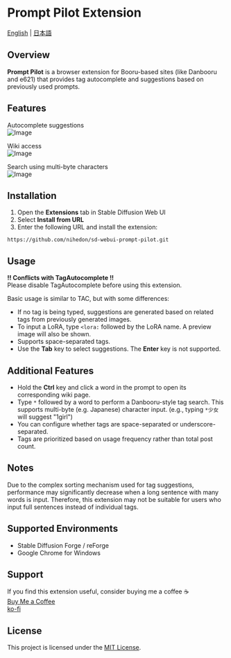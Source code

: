 # Prompt Pilot Extension

[English](README.md) | [日本語](README_JP.md)

## Overview

**Prompt Pilot** is a browser extension for Booru-based sites (like Danbooru and e621) that provides tag autocomplete and suggestions based on previously used prompts.

## Features

Autocomplete suggestions  
![Image](https://github.com/user-attachments/assets/35a2e0bd-03d1-4c64-a2bf-68333c586a40)

Wiki access  
![Image](https://github.com/user-attachments/assets/9a253523-4b1a-472a-8edf-62f0aa3e4daa)

Search using multi-byte characters  
![Image](https://github.com/user-attachments/assets/c0240cbf-0ae1-48dc-ab85-da12a82971ab)

## Installation

1. Open the **Extensions** tab in Stable Diffusion Web UI  
2. Select **Install from URL**  
3. Enter the following URL and install the extension:

```https://github.com/nihedon/sd-webui-prompt-pilot.git```

## Usage

**!! Conflicts with TagAutocomplete !!**  
Please disable TagAutocomplete before using this extension.

Basic usage is similar to TAC, but with some differences:

- If no tag is being typed, suggestions are generated based on related tags from previously generated images.
- To input a LoRA, type `<lora:` followed by the LoRA name. A preview image will also be shown.
- Supports space-separated tags.
- Use the **Tab** key to select suggestions. The **Enter** key is not supported.

## Additional Features

- Hold the **Ctrl** key and click a word in the prompt to open its corresponding wiki page.
- Type `*` followed by a word to perform a Danbooru-style tag search. This supports multi-byte (e.g. Japanese) character input. (e.g., typing `*少女` will suggest "1girl")
- You can configure whether tags are space-separated or underscore-separated.
- Tags are prioritized based on usage frequency rather than total post count.

## Notes

Due to the complex sorting mechanism used for tag suggestions, performance may significantly decrease when a long sentence with many words is input.
Therefore, this extension may not be suitable for users who input full sentences instead of individual tags.

## Supported Environments

- Stable Diffusion Forge / reForge  
- Google Chrome for Windows

## Support

If you find this extension useful, consider buying me a coffee ☕  
[Buy Me a Coffee](https://buymeacoffee.com/nihedon)  
[ko-fi](https://ko-fi.com/nihedon)

## License

This project is licensed under the [MIT License](LICENSE).
